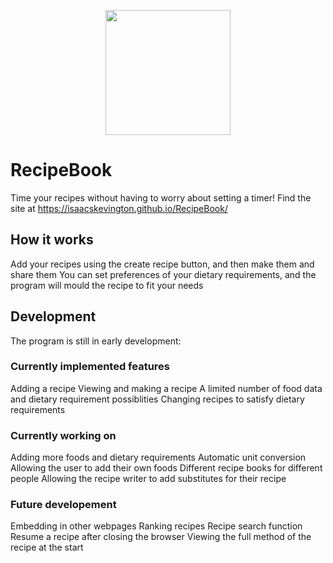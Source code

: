 <p align="center">
  <img width="200" src="https://github.com/IsaacSkevington/RecipeBook/blob/main/data/favicon.jpg">
</p>

# RecipeBook
Time your recipes without having to worry about setting a timer!
Find the site at https://isaacskevington.github.io/RecipeBook/

## How it works
Add your recipes using the create recipe button, and then make them and share them
You can set preferences of your dietary requirements, and the program will mould the recipe to fit your needs

## Development
The program is still in early development:

### Currently implemented features
Adding a recipe
Viewing and making a recipe
A limited number of food data and dietary requirement possiblities
Changing recipes to satisfy dietary requirements

### Currently working on
Adding more foods and dietary requirements
Automatic unit conversion
Allowing the user to add their own foods
Different recipe books for different people
Allowing the recipe writer to add substitutes for their recipe

### Future developement
Embedding in other webpages
Ranking recipes
Recipe search function
Resume a recipe after closing the browser
Viewing the full method of the recipe at the start
